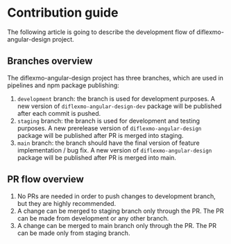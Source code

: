 # Contribution guide

The following article is going to describe the development flow of diflexmo-angular-design project.

## Branches overview

The diflexmo-angular-design project has three branches, which are used in pipelines and npm package publishing:

1. `development` branch: the branch is used for development purposes. A new version of `diflexmo-angular-design-dev` package will be published after each commit is pushed.
2. `staging` branch: the branch is used for development and testing purposes. A new prerelease version of `diflexmo-angular-design` package will be published after PR is merged into staging.
3. `main` branch: the branch should have the final version of feature implementation / bug fix. A new version of `diflexmo-angular-design` package will be published after PR is merged into main.

## PR flow overview

1. No PRs are needed in order to push changes to development branch, but they are highly recommended.
2. A change can be merged to staging branch only through the PR. The PR can be made from development or any other branch.
3. A change can be merged to main branch only through the PR. The PR can be made only from staging branch.
